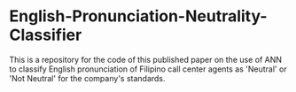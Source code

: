 # English-Pronunciation-Neutrality-Classifier
This is a repository for the code of this published paper on the use of ANN to classify English pronunciation of Filipino call center agents as 'Neutral' or 'Not Neutral' for the company's standards.
